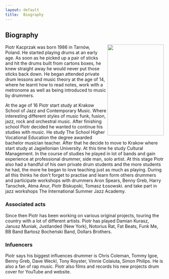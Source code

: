 ```yaml
---
layout: default
title:  Biography
---
```


## Biography

<img class="photo" src="https://lh5.googleusercontent.com/-XI0_J8qsD64/Urxi7KlY4tI/AAAAAAAAAUM/CrRx5SK7O98/s288/Piotr%2520strona%25201.jpg" height="288" width="179" align="right"/>
Piotr Kacprzak was born 1986 in Tarnów, Poland. He started playing drums at an early age. 
As soon as he picked up a pair of sticks and hit the drums built from cartons boxes, he 
knew straight away he would never put those sticks back down. He began attended private drum 
lessons and music theory at the age of 14, where he learnt how to read notes, work with a 
metronome as well as being introduced to music by drummers.  

At the age of 16 Piotr start study at Krakow School of Jazz and Contemporary 
Music. Where interesting different styles of music funk, fusion, jazz, rock 
and orchestral music. After finishing school Piotr decided he wanted to 
continue his studies with music. He study The School Higher Vocational 
Education the degree awarded bachelor musician teacher. After that he decide to 
move to Krakow where start study at Jagiellonian University. At this time he study 
Cultural Management. In the course of studies he played in lot of bands and gain experience at 
professional drummer, side man, solo artist. At this stage Piotr also had a handful of his 
own private drum students and the more students he had, the more he began to love teaching just 
as much as playing. During all this thinks he don't forget to practise and learn form others 
drummers and participate workshops with drummers Aron Spears, Benny Greb, Harry Tanschek, 
Atma Anur, Piotr Biskupski, Tomasz Łosowski. and take part in jazz workshops The 
International Summer Jazz Academy. 

### Associated acts

Since then Piotr has been working on various original projects, touring the country with a lot of 
different artists. Piotr has played Damian Kurasz, Janusz Muniak, Justlanded (New York), 
Notorius Rat, Fat Beats, Funk Me, BB Band Bartosz Bocheński Band, Dollars Brothers.

### Infuencers

Piotr says his biggest influences drummer is Chris Coleman, Tommy Igoe, Benny Greb, Dave Weckl, 
Tony Royster, Vinnie Colaiuta, Simon Philips. He is also a fan of rap music. Piotr also films 
and records his new projects drum cover for YouTube and website.